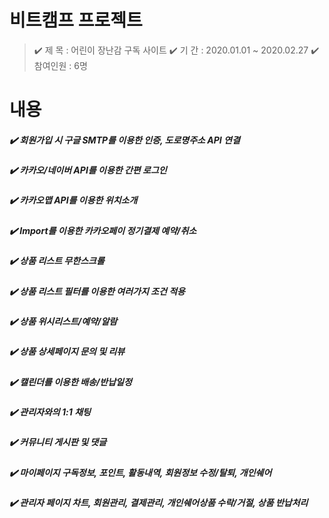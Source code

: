 # 비트캠프 프로젝트
> ✔️ 제   목 : 어린이 장난감 구독 사이트
> ✔️ 기   간 : 2020.01.01 ~ 2020.02.27
> ✔️ 참여인원 : 6명
 
# 내용
##### ✔️ 회원가입 시 구글 SMTP를 이용한 인증, 도로명주소 API 연결
##### ✔️ 카카오/네이버 API를 이용한 간편 로그인
##### ✔️ 카카오맵 API를 이용한 위치소개
##### ✔️ Import를 이용한 카카오페이 정기결제 예약/취소
##### ✔️ 상품 리스트 무한스크롤
##### ✔️ 상품 리스트 필터를 이용한 여러가지 조건 적용
##### ✔️ 상품 위시리스트/예약/알람
##### ✔️ 상품 상세페이지 문의 및 리뷰
##### ✔️ 캘린더를 이용한 배송/반납일정
##### ✔️ 관리자와의 1:1 채팅
##### ✔️ 커뮤니티 게시판 및 댓글
##### ✔️ 마이페이지 구독정보, 포인트, 활동내역, 회원정보 수정/탈퇴, 개인쉐어
##### ✔️ 관리자 페이지 차트, 회원관리, 결제관리, 개인쉐어상품 수락/거절, 상품 반납처리
